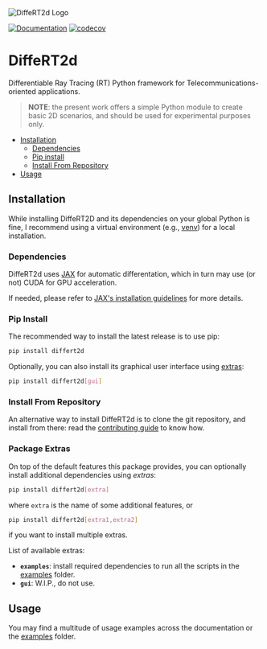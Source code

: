 <picture>
  <source media="(prefers-color-scheme: dark)" srcset="https://raw.githubusercontent.com/jeertmans/DiffeRT2d/main/static/logo_dark_transparent.png">
  <source media="(prefers-color-scheme: light)" srcset="https://raw.githubusercontent.com/jeertmans/DiffeRT2d/main/static/logo_light_transparent.png">
  <img alt="DiffeRT2d Logo" src="https://raw.githubusercontent.com/jeertmans/DiffeRT2d/main/static/logo.png">
</picture>

[![Documentation][documentation-badge]][documentation-url]
[![codecov][codecov-badge]][codecov-url]

# DiffeRT2d

Differentiable Ray Tracing (RT) Python framework for Telecommunications-oriented applications.

> **NOTE**: the present work offers a simple Python module to create basic 2D scenarios,
> and should be used for experimental purposes only.

- [Installation](#installation)
  * [Dependencies](#dependencies)
  * [Pip install](#pip-install)
  * [Install From Repository](#install-from-repository)
- [Usage](#usage)

## Installation

<!-- start install -->

While installing DiffeRT2D and its dependencies on your global Python is fine,
I recommend using a virtual environment
(e.g., [venv](https://docs.python.org/3/tutorial/venv.html)) for a local installation.

### Dependencies

<!-- start deps -->

DiffeRT2d uses [JAX](https://github.com/google/jax)
for automatic differentation,
which in turn may use (or not) CUDA for GPU acceleration.

If needed, please refer to
[JAX's installation guidelines](https://github.com/google/jax#installation)
for more details.

<!-- end deps -->

### Pip Install

<!-- TODO -->

The recommended way to install the latest release is to use pip:

```bash
pip install differt2d
```

Optionally, you can also install its graphical user interface using [extras](#package-extras):

```bash
pip install differt2d[gui]
```

### Install From Repository

<!-- TODO -->

An alternative way to install DiffeRT2d is to clone the git repository,
and install from there:
read the
[contributing guide](https://eertmans.be/DiffeRT2d/contributing/workflow.html)
to know how.

### Package Extras

On top of the default features this package provides, you can optionally
install additional dependencies using *extras*:

```bash
pip install differt2d[extra]
```

where `extra` is the name of some additional features, or

```bash
pip install differt2d[extra1,extra2]
```

if you want to install multiple extras.

List of available extras:

+ **`examples`**: install required dependencies to run all the scripts in the
  [examples](https://github.com/jeertmans/DiffeRT2d/tree/main/examples)
  folder.
+ **`gui`**: W.I.P., do not use.


<!-- end install -->

## Usage

<!-- start usage -->

You may find a multitude of usage examples across the documentation
or the [examples](https://github.com/jeertmans/DiffeRT2d/tree/main/examples)
folder.

<!-- end usage -->

[documentation-badge]: https://img.shields.io/website?down_color=lightgrey&down_message=offline&label=documentation&up_color=green&up_message=online&url=https%3A%2F%2Feertmans.be%2FDiffeRT2d%2F
[documentation-url]: https://eertmans.be/DiffeRT2d/
[codecov-badge]: https://codecov.io/gh/jeertmans/DiffeRT2d/branch/main/graph/badge.svg?token=1dJ1AKWMR5
[codecov-url]: https://codecov.io/gh/jeertmans/DiffeRT2d
